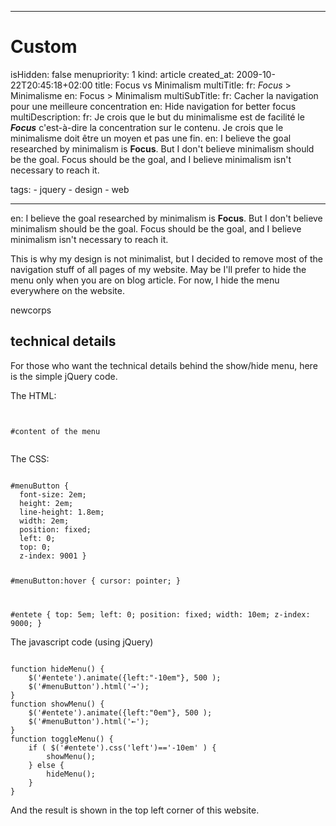 -----

# Custom 
isHidden:       false
menupriority:   1
kind:           article
created_at:           2009-10-22T20:45:18+02:00
title: Focus vs Minimalism
multiTitle: 
    fr: <em>Focus</em> &gt; Minimalisme
    en: Focus &gt; Minimalism
multiSubTitle:
    fr: Cacher la navigation pour une meilleure concentration
    en: Hide navigation for better focus
multiDescription:
    fr: Je crois que le but du minimalisme est de facilité le <em><strong>Focus</strong></em> c'est-à-dire la concentration sur le contenu.   Je crois que le minimalisme doit être un moyen et pas une fin.
    en: I believe the goal researched by minimalism is <strong>Focus</strong>.  But I don't believe minimalism should be the goal. Focus should be the goal, and I believe minimalism isn't necessary to reach it.

tags:
    - jquery
    - design
    - web

-----


en: I believe the goal researched by minimalism is <strong>Focus</strong>.  But I don't believe minimalism should be the goal. Focus should be the goal, and I believe minimalism isn't necessary to reach it.

This is why my design is not minimalist, but I decided to remove most of the navigation stuff of all pages of my website. May be I'll prefer to hide the menu only when you are on blog article. For now, I hide the menu everywhere on the website.


newcorps

## technical details

For those who want the technical details behind the show/hide menu, here is the simple jQuery code.



The HTML: 

<div>
<code class="html">
<div id="menuButton"></div>
<div id="entete">#content of the menu</div>
</code>
</div>

The CSS: 

<code class="css">
#menuButton {
  font-size: 2em;
  height: 2em;
  line-height: 1.8em;
  width: 2em;
  position: fixed;
  left: 0;
  top: 0; 
  z-index: 9001 }

#menuButton:hover {
  cursor: pointer; }

#entete {
  top: 5em;
  left: 0;
  position: fixed;
  width: 10em;
  z-index: 9000; }
</code>
</div>

The javascript code (using jQuery)

<div>
<code class="javascript">
function hideMenu() {
    $('#entete').animate({left:"-10em"}, 500 );
    $('#menuButton').html('&rarr;');
}
function showMenu() {
    $('#entete').animate({left:"0em"}, 500 );
    $('#menuButton').html('&larr;');
}
function toggleMenu() {
    if ( $('#entete').css('left')=='-10em' ) {
        showMenu();
    } else {
        hideMenu();
    }
}
</code>
</div>

And the result is shown in the top left corner of this website. 

